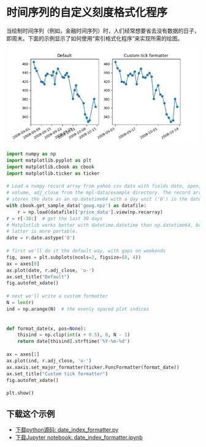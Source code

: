 # 时间序列的自定义刻度格式化程序

当绘制时间序列（例如，金融时间序列）时，人们经常想要省去没有数据的日子，即周末。下面的示例显示了如何使用“索引格式化程序”来实现所需的绘图。

![时间序列的自定义刻度格式化程序示例](/static/images/gallery/sphx_glr_date_index_formatter_001.png)

```python
import numpy as np
import matplotlib.pyplot as plt
import matplotlib.cbook as cbook
import matplotlib.ticker as ticker

# Load a numpy record array from yahoo csv data with fields date, open, close,
# volume, adj_close from the mpl-data/example directory. The record array
# stores the date as an np.datetime64 with a day unit ('D') in the date column.
with cbook.get_sample_data('goog.npz') as datafile:
    r = np.load(datafile)['price_data'].view(np.recarray)
r = r[-30:]  # get the last 30 days
# Matplotlib works better with datetime.datetime than np.datetime64, but the
# latter is more portable.
date = r.date.astype('O')

# first we'll do it the default way, with gaps on weekends
fig, axes = plt.subplots(ncols=2, figsize=(8, 4))
ax = axes[0]
ax.plot(date, r.adj_close, 'o-')
ax.set_title("Default")
fig.autofmt_xdate()

# next we'll write a custom formatter
N = len(r)
ind = np.arange(N)  # the evenly spaced plot indices


def format_date(x, pos=None):
    thisind = np.clip(int(x + 0.5), 0, N - 1)
    return date[thisind].strftime('%Y-%m-%d')

ax = axes[1]
ax.plot(ind, r.adj_close, 'o-')
ax.xaxis.set_major_formatter(ticker.FuncFormatter(format_date))
ax.set_title("Custom tick formatter")
fig.autofmt_xdate()

plt.show()
```

## 下载这个示例
            
- [下载python源码: date_index_formatter.py](https://matplotlib.org/_downloads/date_index_formatter.py)
- [下载Jupyter notebook: date_index_formatter.ipynb](https://matplotlib.org/_downloads/date_index_formatter.ipynb)